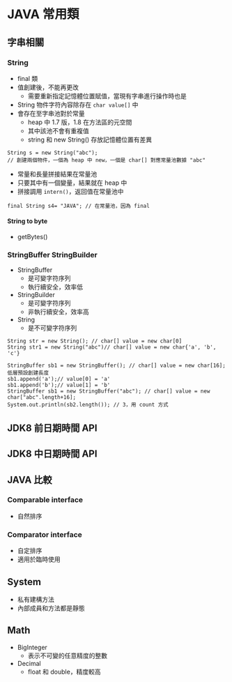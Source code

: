 # JAVA 常用類
## 字串相關
### String
- final 類
- 值創建後，不能再更改
    - 需要重新指定記憶體位置賦值，當現有字串進行操作時也是
- String 物件字符內容除存在 `char value[]` 中
- 會存在至字串池對於常量
    - heap 中 1.7 版，1.8 在方法區的元空間
    - 其中該池不會有重複值
    - string 和 new String() 存放記憶體位置有差異

```java=
String s = new String("abc");
// 創建兩個物件，一個為 heap 中 new，一個是 char[] 對應常量池數據 "abc"
```
- 常量和長量拼接結果在常量池
- 只要其中有一個變量，結果就在 heap 中
- 拼接調用 `intern()`，返回值在常量池中

```java=
final String s4= "JAVA"; // 在常量池，因為 final
```
#### String to byte
- getBytes()
### StringBuffer StringBuilder 
- StringBuffer
    - 是可變字符序列
    - 執行續安全，效率低
- StringBuilder 
    - 是可變字符序列
    - 非執行續安全，效率高
- String 
    - 是不可變字符序列

```java=
String str = new String(); // char[] value = new char[0]
String str1 = new String("abc")// char[] value = new char{'a', 'b', 'c'}

StringBuffer sb1 = new StringBuffer(); // char[] value = new char[16]; 低層預設創建長度
sb1.append('a');// value[0] = 'a'
sb1.append('b');// value[1] = 'b'
StringBuffer sb1 = new StringBuffer("abc"); // char[] value = new char["abc".length+16];
System.out.println(sb2.length()); // 3，用 count 方式
```
## JDK8 前日期時間 API
## JDK8 中日期時間 API
## JAVA 比較
### Comparable interface
- 自然排序
### Comparator interface
- 自定排序
- 適用於臨時使用

## System
- 私有建構方法
- 內部成員和方法都是靜態
## Math
- BigInteger
    - 表示不可變的任意精度的整數
- Decimal
    - float 和 double，精度較高